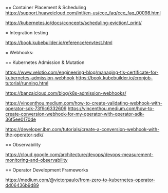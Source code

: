 == Container Placement & Scheduling
https://support.huaweicloud.com/intl/en-us/cce_faq/cce_faq_00098.html

https://kubernetes.io/docs/concepts/scheduling-eviction/_print/

= Integration testing

https://book.kubebuilder.io/reference/envtest.html

= Webhooks:

== Kubernetes Admission & Mutation

https://www.velotio.com/engineering-blog/managing-tls-certificate-for-kubernetes-admission-webhook
https://book.kubebuilder.io/cronjob-tutorial/running.html

https://banzaicloud.com/blog/k8s-admission-webhooks/

https://vincenthou.medium.com/how-to-create-validating-webhook-with-operator-sdk-73f9c6332609
https://vincenthou.medium.com/how-to-create-conversion-webhook-for-my-operator-with-operator-sdk-36f5ee0170de

https://developer.ibm.com/tutorials/create-a-conversion-webhook-with-the-operator-sdk/

== Observability

https://cloud.google.com/architecture/devops/devops-measurement-monitoring-and-observability

== Operator Development Frameworks

https://medium.com/@victorpaulo/from-zero-to-kubernetes-operator-dd06436b9d89